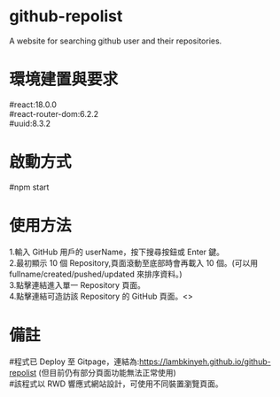 # github-repolist

A website for searching github user and their repositories.

# 環境建置與要求
#react:18.0.0 <br>
#react-router-dom:6.2.2 <br>
#uuid:8.3.2 

# 啟動方式
#npm start

# 使用方法

1.輸入 GitHub 用戶的 userName，按下搜尋按鈕或 Enter 鍵。 <br> 2.最初顯示 10 個 Repository,頁面滾動至底部時會再載入 10 個。(可以用 fullname/created/pushed/updated 來排序資料。)<br> 3.點擊連結進入單一 Repository 頁面。<br> 4.點擊連結可造訪該 Repository 的 GitHub 頁面。<>

# 備註

#程式已 Deploy 至 Gitpage，連結為:https://lambkinyeh.github.io/github-repolist (但目前仍有部分頁面功能無法正常使用)<br> #該程式以 RWD 響應式網站設計，可使用不同裝置瀏覽頁面。
